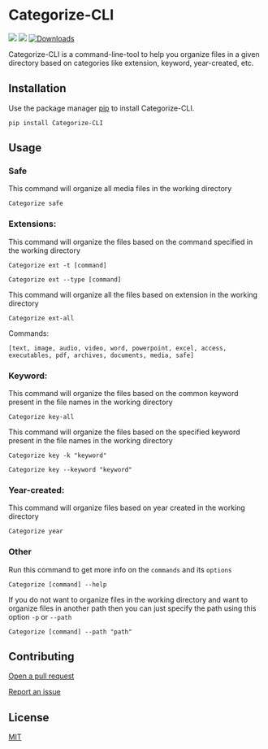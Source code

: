 # Categorize-CLI

![](https://img.shields.io/pypi/v/Categorize-CLI?color=blue&style=flat-square) ![](https://img.shields.io/github/license/Rohith-JN/Categorize-CLI?color=green&style=flat-square)
[![Downloads](https://static.pepy.tech/personalized-badge/categorize-cli?period=total&units=international_system&left_color=grey&right_color=blue&left_text=Downloads)](https://pepy.tech/project/categorize-cli)

Categorize-CLI is a command-line-tool to help you organize files in a given directory based on categories like
extension, keyword, year-created, etc.

## Installation

Use the package manager [pip](https://pip.pypa.io/en/stable/) to install Categorize-CLI.

```
pip install Categorize-CLI
```

## Usage

### Safe
This command will organize all media files in the working directory

```
Categorize safe
```

### Extensions:
This command will organize the files based on the command specified in the working directory

```
Categorize ext -t [command]
```

```
Categorize ext --type [command]
```

This command will organize all the files based on extension in the working directory

```
Categorize ext-all
```

Commands:

```
[text, image, audio, video, word, powerpoint, excel, access, executables, pdf, archives, documents, media, safe]
```

### Keyword:
This command will organize the files based on the common keyword present in the file names in the working directory

```
Categorize key-all
```

This command will organize the files based on the specified keyword present in the file names in the working directory

```
Categorize key -k "keyword"
```
```
Categorize key --keyword "keyword"
```

### Year-created:

This command will organize files based on year created in the working directory

```
Categorize year
```

### Other

Run this command to get more info on the `commands` and its `options`

```
Categorize [command] --help
```

If you do not want to organize files in the working directory and want to organize files in another path then you can just specify the path using this option `-p` or `--path`

```
Categorize [command] --path "path"
```

## Contributing
[Open a pull request](https://github.com/Rohith-JN/Categorize-CLI/pulls)

[Report an issue](https://github.com/Rohith-JN/Categorize-CLI/issues)

## License
[MIT](https://choosealicense.com/licenses/mit/)
